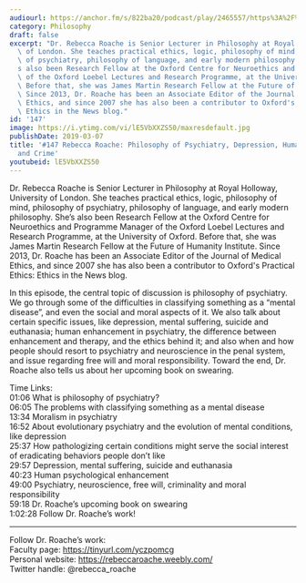 ```yaml
---
audiourl: https://anchor.fm/s/822ba20/podcast/play/2465557/https%3A%2F%2Fd3ctxlq1ktw2nl.cloudfront.net%2Fproduction%2F2019-1-23%2F10378955-44100-2-4033cb39f3963.m4a
category: Philosophy
draft: false
excerpt: "Dr. Rebecca Roache is Senior Lecturer in Philosophy at Royal Holloway, University\
  \ of London. She teaches practical ethics, logic, philosophy of mind, philosophy\
  \ of psychiatry, philosophy of language, and early modern philosophy. She\u2019\
  s also been Research Fellow at the Oxford Centre for Neuroethics and Programme Manager\
  \ of the Oxford Loebel Lectures and Research Programme, at the University of Oxford.\
  \ Before that, she was James Martin Research Fellow at the Future of Humanity Institute.\
  \ Since 2013, Dr. Roache has been an Associate Editor of the Journal of Medical\
  \ Ethics, and since 2007 she has also been a contributor to Oxford's Practical Ethics:\
  \ Ethics in the News blog."
id: '147'
image: https://i.ytimg.com/vi/lE5VbXXZS50/maxresdefault.jpg
publishDate: 2019-03-07
title: '#147 Rebecca Roache: Philosophy of Psychiatry, Depression, Human Enhancement,
  and Crime'
youtubeid: lE5VbXXZS50
---
```

<div class="timelinks">

Dr. Rebecca Roache is Senior Lecturer in Philosophy at Royal Holloway, University of London. She teaches practical ethics, logic, philosophy of mind, philosophy of psychiatry, philosophy of language, and early modern philosophy. She’s also been Research Fellow at the Oxford Centre for Neuroethics and Programme Manager of the Oxford Loebel Lectures and Research Programme, at the University of Oxford. Before that, she was James Martin Research Fellow at the Future of Humanity Institute. Since 2013, Dr. Roache has been an Associate Editor of the Journal of Medical Ethics, and since 2007 she has also been a contributor to Oxford's Practical Ethics: Ethics in the News blog.

In this episode, the central topic of discussion is philosophy of psychiatry. We go through some of the difficulties in classifying something as a “mental disease”, and even the social and moral aspects of it. We also talk about certain specific issues, like depression, mental suffering, suicide and euthanasia; human enhancement in psychiatry, the difference between enhancement and therapy, and the ethics behind it; and also when and how people should resort to psychiatry and neuroscience in the penal system, and issue regarding free will and moral responsibility. Toward the end, Dr. Roache also tells us about her upcoming book on swearing.

Time Links:  
<time>01:06</time> What is philosophy of psychiatry?  
<time>06:05</time> The problems with classifying something as a mental disease                               
<time>13:34</time> Moralism in psychiatry                 
<time>16:52</time> About evolutionary psychiatry and the evolution of mental conditions, like depression                
<time>25:37</time> How pathologizing certain conditions might serve the social interest of eradicating behaviors people don’t like    
<time>29:57</time> Depression, mental suffering, suicide and euthanasia     
<time>40:23</time> Human psychological enhancement              
<time>49:00</time> Psychiatry, neuroscience, free will, criminality and moral responsibility          
<time>59:18</time> Dr. Roache’s upcoming book on swearing      
<time>1:02:28</time> Follow Dr. Roache’s work!      

---

Follow Dr. Roache’s work:  
Faculty page: https://tinyurl.com/yczpomcg  
Personal website: https://rebeccaroache.weebly.com/  
Twitter handle: @rebecca_roache
</div>

